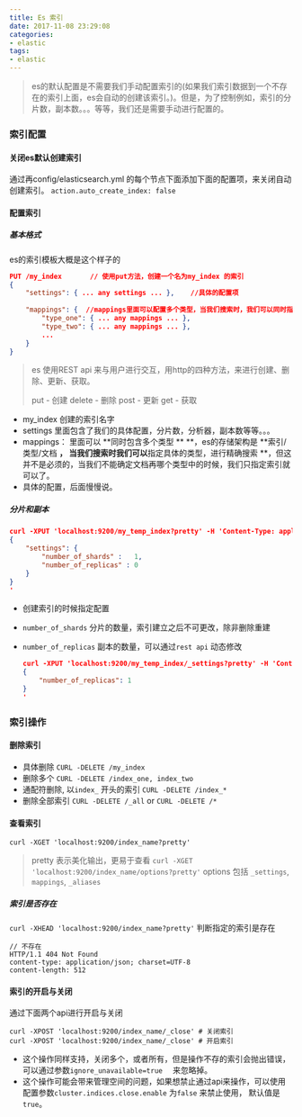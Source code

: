 ```yaml
---
title: Es 索引
date: 2017-11-08 23:29:08
categories:
- elastic
tags:
- elastic
---
```


> es的默认配置是不需要我们手动配置索引的(如果我们索引数据到一个不存在的索引上面，es会自动的创建该索引。)。但是，为了控制例如，索引的分片数，副本数。。。等等，我们还是需要手动进行配置的。

### 索引配置
#### 关闭es默认创建索引

通过再config/elasticsearch.yml 的每个节点下面添加下面的配置项，来关闭自动创建索引。
`action.auto_create_index: false`
#### 配置索引
##### 基本格式
es的索引模板大概是这个样子的

```json
PUT /my_index       // 使用put方法，创建一个名为my_index 的索引      
{
    "settings": { ... any settings ... },    //具体的配置项
 
  	"mappings": {  //mappings里面可以配置多个类型，当我们搜索时，我们可以同时指定索引与类型
        "type_one": { ... any mappings ... },
        "type_two": { ... any mappings ... },
        ...
    }
}
```

> es 使用REST api 来与用户进行交互，用http的四种方法，来进行创建、删除、更新、获取。
>
> put - 创建		delete - 删除		post - 更新		get - 获取  

- my_index 创建的索引名字
- settings  里面包含了我们的具体配置，分片数，分析器，副本数等等。。。
- mappings： 里面可以 **同时包含多个类型 ** **，es的存储架构是  **索引/类型/文档 **， 当我们搜索时我们可以**指定具体的类型，进行精确搜索 **，但这并不是必须的，当我们不能确定文档再哪个类型中的时候，我们只指定索引就可以了。
- 具体的配置，后面慢慢说。

##### 分片和副本
``` json
curl -XPUT 'localhost:9200/my_temp_index?pretty' -H 'Content-Type: application/json' -d'
{
    "settings": {
        "number_of_shards" :   1,
        "number_of_replicas" : 0
    }
}
'
```
- 创建索引的时候指定配置
- `number_of_shards`  分片的数量，索引建立之后不可更改，除非删除重建
- `number_of_replicas` 副本的数量，可以通过`rest api` 动态修改

  ```json
  curl -XPUT 'localhost:9200/my_temp_index/_settings?pretty' -H 'Content-Type: application/json' -d'
  {
      "number_of_replicas": 1
  }
  '
  ```
  
### 索引操作
#### 删除索引

- 具体删除
  `CURL -DELETE /my_index`
- 删除多个
  `CURL -DELETE /index_one, index_two`
- 通配符删除, 以`index_` 开头的索引 
    `CURL -DELETE /index_*` 
- 删除全部索引
  `CURL -DELETE /_all`  or `CURL -DELETE /*`

#### 查看索引

`curl -XGET 'localhost:9200/index_name?pretty'`
> pretty 表示美化输出，更易于查看
`curl -XGET 'localhost:9200/index_name/options?pretty'`
> options 包括 `_settings`, `mappings`, `_aliases` 
##### 索引是否存在
`curl -XHEAD 'localhost:9200/index_name?pretty'` 判断指定的索引是存在

```http
// 不存在
HTTP/1.1 404 Not Found
content-type: application/json; charset=UTF-8
content-length: 512
```

#### 索引的开启与关闭

通过下面两个api进行开启与关闭

```
curl -XPOST 'localhost:9200/index_name/_close' # 关闭索引
curl -XPOST 'localhost:9200/index_name/_close' # 开启索引
```

- 这个操作同样支持，关闭多个，或者所有，但是操作不存的索引会抛出错误，可以通过参数`ignore_unavailable=true	`  来忽略掉。
- 这个操作可能会带来管理空间的问题，如果想禁止通过api来操作，可以使用配置参数`cluster.indices.close.enable`  为`false` 来禁止使用， 默认值是`true`。 

